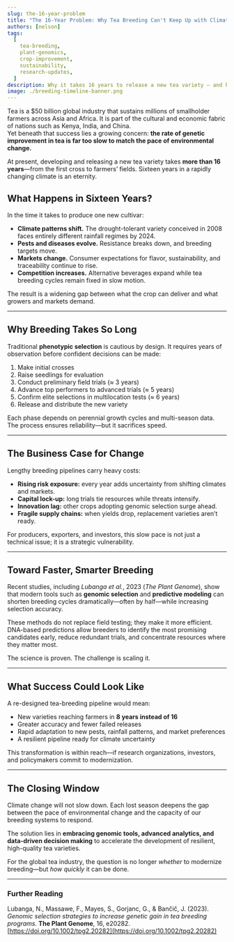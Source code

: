 ```yaml
---
slug: the-16-year-problem
title: "The 16-Year Problem: Why Tea Breeding Can't Keep Up with Climate Change"
authors: [nelson]
tags:
  [
    tea-breeding,
    plant-genomics,
    crop-improvement,
    sustainability,
    research-updates,
  ]
description: Why it takes 16 years to release a new tea variety — and how modern genomic tools can help the industry respond faster to climate change.
image: ./breeding-timeline-banner.png
---
```


Tea is a $50 billion global industry that sustains millions of smallholder farmers across Asia and Africa. It is part of the cultural and economic fabric of nations such as Kenya, India, and China.  
Yet beneath that success lies a growing concern: **the rate of genetic improvement in tea is far too slow to match the pace of environmental change.**

At present, developing and releasing a new tea variety takes **more than 16 years**—from the first cross to farmers’ fields. Sixteen years in a rapidly changing climate is an eternity.

<!-- truncate -->

## What Happens in Sixteen Years?

In the time it takes to produce one new cultivar:

- **Climate patterns shift.** The drought-tolerant variety conceived in 2008 faces entirely different rainfall regimes by 2024.
- **Pests and diseases evolve.** Resistance breaks down, and breeding targets move.
- **Markets change.** Consumer expectations for flavor, sustainability, and traceability continue to rise.
- **Competition increases.** Alternative beverages expand while tea breeding cycles remain fixed in slow motion.

The result is a widening gap between what the crop can deliver and what growers and markets demand.

---

## Why Breeding Takes So Long

Traditional **phenotypic selection** is cautious by design. It requires years of observation before confident decisions can be made:

1. Make initial crosses
2. Raise seedlings for evaluation
3. Conduct preliminary field trials (≈ 3 years)
4. Advance top performers to advanced trials (≈ 5 years)
5. Confirm elite selections in multilocation tests (≈ 6 years)
6. Release and distribute the new variety

Each phase depends on perennial growth cycles and multi-season data. The process ensures reliability—but it sacrifices speed.

---

## The Business Case for Change

Lengthy breeding pipelines carry heavy costs:

- **Rising risk exposure:** every year adds uncertainty from shifting climates and markets.
- **Capital lock-up:** long trials tie resources while threats intensify.
- **Innovation lag:** other crops adopting genomic selection surge ahead.
- **Fragile supply chains:** when yields drop, replacement varieties aren’t ready.

For producers, exporters, and investors, this slow pace is not just a technical issue; it is a strategic vulnerability.

---

## Toward Faster, Smarter Breeding

Recent studies, including _Lubanga et al._, 2023 (_The Plant Genome_), show that modern tools such as **genomic selection** and **predictive modeling** can shorten breeding cycles dramatically—often by half—while increasing selection accuracy.

These methods do not replace field testing; they make it more efficient. DNA-based predictions allow breeders to identify the most promising candidates early, reduce redundant trials, and concentrate resources where they matter most.

The science is proven. The challenge is scaling it.

---

## What Success Could Look Like

A re-designed tea-breeding pipeline would mean:

- New varieties reaching farmers in **8 years instead of 16**
- Greater accuracy and fewer failed releases
- Rapid adaptation to new pests, rainfall patterns, and market preferences
- A resilient pipeline ready for climate uncertainty

This transformation is within reach—if research organizations, investors, and policymakers commit to modernization.

---

## The Closing Window

Climate change will not slow down. Each lost season deepens the gap between the pace of environmental change and the capacity of our breeding systems to respond.

The solution lies in **embracing genomic tools, advanced analytics, and data-driven decision making** to accelerate the development of resilient, high-quality tea varieties.

For the global tea industry, the question is no longer _whether_ to modernize breeding—but _how quickly_ it can be done.

---

### Further Reading

Lubanga, N., Massawe, F., Mayes, S., Gorjanc, G., & Bančič, J. (2023). _Genomic selection strategies to increase genetic gain in tea breeding programs._ **The Plant Genome**, 16, e20282. [https://doi.org/10.1002/tpg2.20282](https://doi.org/10.1002/tpg2.20282)
